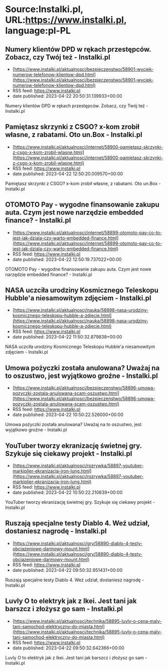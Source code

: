 # Source:Instalki.pl, URL:https://www.instalki.pl, language:pl-PL

## Numery klientów DPD w rękach przestępców. Zobacz, czy Twój też - Instalki.pl
 - [https://www.instalki.pl/aktualnosci/bezpieczenstwo/58901-wyciek-numerow-telefonow-klientow-dpd.html](https://www.instalki.pl/aktualnosci/bezpieczenstwo/58901-wyciek-numerow-telefonow-klientow-dpd.html)
 - RSS feed: https://www.instalki.pl
 - date published: 2023-04-22 20:50:31.139933+00:00

Numery klientów DPD w rękach przestępców. Zobacz, czy Twój też - Instalki.pl

## Pamiętasz skrzynki z CSGO? x-kom zrobił własne, z rabatami. Oto un.Box - Instalki.pl
 - [https://www.instalki.pl/aktualnosci/internet/58900-pamietasz-skrzynki-z-csgo-x-kom-zrobil-wlasne.html](https://www.instalki.pl/aktualnosci/internet/58900-pamietasz-skrzynki-z-csgo-x-kom-zrobil-wlasne.html)
 - RSS feed: https://www.instalki.pl
 - date published: 2023-04-22 12:50:20.009570+00:00

Pamiętasz skrzynki z CSGO? x-kom zrobił własne, z rabatami. Oto un.Box - Instalki.pl

## OTOMOTO Pay - wygodne finansowanie zakupu auta. Czym jest nowe narzędzie embedded finance? - Instalki.pl
 - [https://www.instalki.pl/aktualnosci/internet/58899-otomoto-pay-co-to-jest-jak-dziala-czy-warto-embedded-finance.html](https://www.instalki.pl/aktualnosci/internet/58899-otomoto-pay-co-to-jest-jak-dziala-czy-warto-embedded-finance.html)
 - RSS feed: https://www.instalki.pl
 - date published: 2023-04-22 12:50:19.737022+00:00

OTOMOTO Pay - wygodne finansowanie zakupu auta. Czym jest nowe narzędzie embedded finance? - Instalki.pl

## NASA uczciła urodziny Kosmicznego Teleskopu Hubble'a niesamowitym zdjęciem - Instalki.pl
 - [https://www.instalki.pl/aktualnosci/nauka/58898-nasa-urodziny-kosmicznego-teleskopu-hubble-a-zdjecie.html](https://www.instalki.pl/aktualnosci/nauka/58898-nasa-urodziny-kosmicznego-teleskopu-hubble-a-zdjecie.html)
 - RSS feed: https://www.instalki.pl
 - date published: 2023-04-22 11:50:32.879838+00:00

NASA uczciła urodziny Kosmicznego Teleskopu Hubble'a niesamowitym zdjęciem - Instalki.pl

## Umowa pożyczki została anulowana? Uważaj na to oszustwo, jest wyjątkowo groźne - Instalki.pl
 - [https://www.instalki.pl/aktualnosci/bezpieczenstwo/58896-umowa-pozyczki-zostala-anulowana-scam-oszustwo.html](https://www.instalki.pl/aktualnosci/bezpieczenstwo/58896-umowa-pozyczki-zostala-anulowana-scam-oszustwo.html)
 - RSS feed: https://www.instalki.pl
 - date published: 2023-04-22 10:50:22.526000+00:00

Umowa pożyczki została anulowana? Uważaj na to oszustwo, jest wyjątkowo groźne - Instalki.pl

## YouTuber tworzy ekranizację świetnej gry. Szykuje się ciekawy projekt - Instalki.pl
 - [https://www.instalki.pl/aktualnosci/rozrywka/58897-youtuber-markiplier-ekranizacja-iron-lung.html](https://www.instalki.pl/aktualnosci/rozrywka/58897-youtuber-markiplier-ekranizacja-iron-lung.html)
 - RSS feed: https://www.instalki.pl
 - date published: 2023-04-22 10:50:22.210639+00:00

YouTuber tworzy ekranizację świetnej gry. Szykuje się ciekawy projekt - Instalki.pl

## Ruszają specjalne testy Diablo 4. Weź udział, dostaniesz nagrodę - Instalki.pl
 - [https://www.instalki.pl/aktualnosci/gry/58890-diablo-4-testy-obciazeniowe-darmowy-mount.html](https://www.instalki.pl/aktualnosci/gry/58890-diablo-4-testy-obciazeniowe-darmowy-mount.html)
 - RSS feed: https://www.instalki.pl
 - date published: 2023-04-22 09:50:32.951431+00:00

Ruszają specjalne testy Diablo 4. Weź udział, dostaniesz nagrodę - Instalki.pl

## Luvly O to elektryk jak z Ikei. Jest tani jak barszcz i złożysz go sam - Instalki.pl
 - [https://www.instalki.pl/aktualnosci/technika/58895-luvly-o-cena-maly-tani-samochod-elektryczny-do-miasta.html](https://www.instalki.pl/aktualnosci/technika/58895-luvly-o-cena-maly-tani-samochod-elektryczny-do-miasta.html)
 - RSS feed: https://www.instalki.pl
 - date published: 2023-04-22 09:50:32.642366+00:00

Luvly O to elektryk jak z Ikei. Jest tani jak barszcz i złożysz go sam - Instalki.pl

